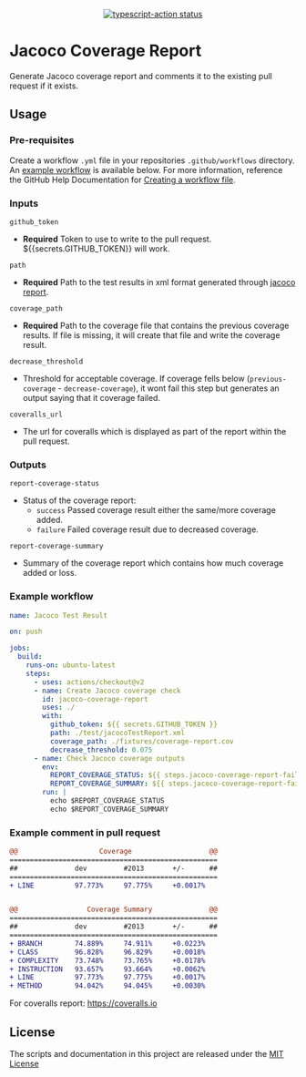 <p align="center">
  <a href="https://github.com/actions/typescript-action/actions"><img alt="typescript-action status" src="https://github.com/scorebet/jacoco-coverage-report/workflows/build-test/badge.svg"></a>
</p>

# Jacoco Coverage Report

Generate Jacoco coverage report and comments it to the existing pull request if it exists.

## Usage


### Pre-requisites
Create a workflow `.yml` file in your repositories `.github/workflows` directory. An [example workflow](#example-workflow) is available below. For more information, reference the GitHub Help Documentation for [Creating a workflow file](https://help.github.com/en/articles/configuring-a-workflow#creating-a-workflow-file).

### Inputs
`github_token`
* **Required** Token to use to write to the pull request. ${{secrets.GITHUB_TOKEN}} will work.

`path`
* **Required** Path to the test results in xml format generated through [jacoco report](https://www.eclemma.org/jacoco/trunk/doc/report-mojo.html).

`coverage_path` 
* **Required** Path to the coverage file that contains the previous coverage results. If file is missing, it will create that file and write the coverage result.

`decrease_threshold`
* Threshold for acceptable coverage. If coverage fells below (`previous-coverage` - `decrease-coverage`), it wont fail this step but generates an output saying that it coverage failed.

`coveralls_url`
* The url for coveralls which is displayed as part of the report within the pull request.

### Outputs

`report-coverage-status`
* Status of the coverage report:
  - `success` Passed coverage result either the same/more coverage added. 
  - `failure` Failed coverage result due to decreased coverage.

`report-coverage-summary`
* Summary of the coverage report which contains how much coverage added or loss.

### Example workflow

```yaml
name: Jacoco Test Result

on: push

jobs:
  build:
    runs-on: ubuntu-latest
    steps:
      - uses: actions/checkout@v2
      - name: Create Jacoco coverage check
        id: jacoco-coverage-report
        uses: ./
        with:
          github_token: ${{ secrets.GITHUB_TOKEN }}
          path: ./test/jacocoTestReport.xml
          coverage_path: ./fixtures/coverage-report.cov
          decrease_threshold: 0.075
      - name: Check Jacoco coverage outputs
        env:
          REPORT_COVERAGE_STATUS: ${{ steps.jacoco-coverage-report-failure.outputs.report-coverage-status }}
          REPORT_COVERAGE_SUMMARY: ${{ steps.jacoco-coverage-report-failure.outputs.report-coverage-summary }}
        run: |
          echo $REPORT_COVERAGE_STATUS
          echo $REPORT_COVERAGE_SUMMARY
```

### Example comment in pull request
```diff d3f06eff-da11-4bab-9164-8393ac271c50
@@                    Coverage                   @@
===================================================
##              dev         #2013       +/-      ##
===================================================
+ LINE          97.773%     97.775%     +0.0017%


@@                 Coverage Summary              @@
===================================================
##              dev         #2013       +/-      ##
===================================================
+ BRANCH        74.889%     74.911%     +0.0223%
+ CLASS         96.828%     96.829%     +0.0018%
+ COMPLEXITY    73.748%     73.765%     +0.0178%
+ INSTRUCTION   93.657%     93.664%     +0.0062%
+ LINE          97.773%     97.775%     +0.0017%
+ METHOD        94.042%     94.045%     +0.0030%
```

For coveralls report: https://coveralls.io

## License
The scripts and documentation in this project are released under the [MIT License](LICENSE)
